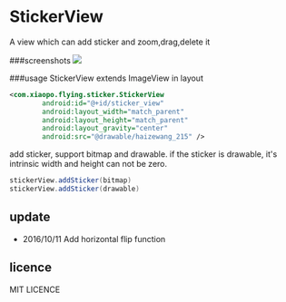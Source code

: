 # StickerView
A view which can add sticker and zoom,drag,delete it

###screenshots
![](https://github.com/wuapnjie/StickerView/blob/master/screenshots/stickerview.gif)

###usage
StickerView extends ImageView
in layout
```xml
<com.xiaopo.flying.sticker.StickerView
        android:id="@+id/sticker_view"
        android:layout_width="match_parent"
        android:layout_height="match_parent"
        android:layout_gravity="center"
        android:src="@drawable/haizewang_215" />
```
add sticker, support bitmap and drawable.
if the sticker is drawable, it's intrinsic width and height can not be zero.

```java
stickerView.addSticker(bitmap)
stickerView.addSticker(drawable)
```

## update
* 2016/10/11 Add horizontal flip function
## licence
MIT LICENCE

